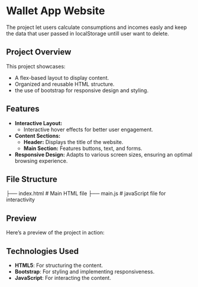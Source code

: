 # Wallet App Website

The project let users calculate consumptions and incomes easly and keep the data that user passed in localStorage untill user want to delete.

## Project Overview

This project showcases:

- A flex-based layout to display content.
- Organized and reusable HTML structure.
- the use of bootstrap for responsive design and styling.

## Features

- **Interactive Layout:**
  - Interactive hover effects for better user engagement.
- **Content Sections:**
  - **Header:** Displays the title of the website.
  - **Main Section:** Features buttons, text, and forms.
- **Responsive Design:** Adapts to various screen sizes, ensuring an optimal browsing experience.

## File Structure

├── index.html # Main HTML file
├── main.js # javaScript file for interactivity

## Preview

Here’s a preview of the project in action:


## Technologies Used

- **HTML5**: For structuring the content.
- **Bootstrap**: For styling and implementing responsiveness.
- **JavaScript**: For interacting the content.
